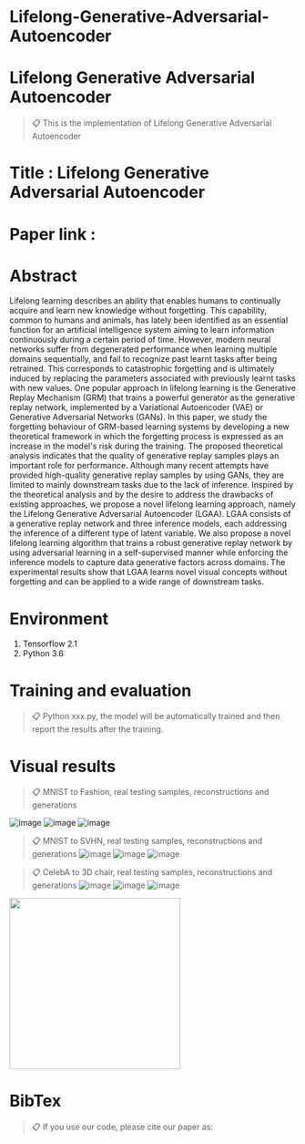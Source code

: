 # Lifelong-Generative-Adversarial-Autoencoder


# Lifelong Generative Adversarial Autoencoder

>📋 This is the implementation of Lifelong Generative Adversarial Autoencoder

# Title : Lifelong Generative Adversarial Autoencoder

# Paper link : 

# Abstract
Lifelong learning describes an ability that enables humans to continually acquire and learn new knowledge without forgetting. This capability, common to humans and animals, has lately been identified as an essential function for an artificial intelligence system aiming to learn information continuously during a certain period of time. However, modern neural networks suffer from degenerated performance when learning multiple domains sequentially, and fail to recognize past learnt tasks after being retrained. This corresponds to catastrophic forgetting and is ultimately induced by replacing the parameters associated with previously learnt tasks with new values. One popular approach in lifelong learning is the Generative Replay Mechanism (GRM) that trains a powerful generator as the generative replay network, implemented by a Variational Autoencoder (VAE) or Generative Adversarial Networks (GANs). In this paper, we study the forgetting behaviour of GRM-based learning systems by developing a new theoretical framework in which the forgetting process is expressed as an increase in the model's risk during the training. The proposed theoretical analysis indicates that the quality of generative replay samples plays an important role for performance. Although many recent attempts have provided high-quality generative replay samples by using GANs, they are limited to mainly downstream tasks due to the lack of inference. Inspired by the theoretical analysis and by the desire to address the drawbacks of existing approaches, we propose a novel lifelong learning approach, namely the Lifelong Generative Adversarial Autoencoder (LGAA). LGAA consists of a generative replay network and three inference models, each addressing the inference of a different type of latent variable. We also propose a novel lifelong learning algorithm that trains a robust generative replay network by using adversarial learning in a self-supervised manner while enforcing the inference models to capture data generative factors across domains. The experimental results show that LGAA learns novel visual concepts without forgetting and can be applied to a wide range of downstream tasks.

# Environment

1. Tensorflow 2.1
2. Python 3.6

# Training and evaluation

>📋 Python xxx.py, the model will be automatically trained and then report the results after the training.


# Visual results

>📋 MNIST to Fashion, real testing samples, reconstructions and generations

![image](https://github.com/dtuzi123/Lifelong-Generative-Adversarial-Autoencoder/blob/main/MNISTtoFashion_real.png) ![image](https://github.com/dtuzi123/Lifelong-Generative-Adversarial-Autoencoder/blob/main/MNISTtoFashion_reco.png) ![image](https://github.com/dtuzi123/Lifelong-Generative-Adversarial-Autoencoder/blob/main/MyMNISTtoFashion19.png)

>📋 MNIST to SVHN, real testing samples, reconstructions and generations
![image](https://github.com/dtuzi123/Lifelong-Generative-Adversarial-Autoencoder/blob/main/MNISTtoSVHN_real.png) ![image](https://github.com/dtuzi123/Lifelong-Generative-Adversarial-Autoencoder/blob/main/MNISTtoSVHN_real.png) ![image](https://github.com/dtuzi123/Lifelong-Generative-Adversarial-Autoencoder/blob/main/MNISTtoSVHN_reco.png)

>📋 CelebA to 3D chair, real testing samples, reconstructions and generations
![image](https://github.com/dtuzi123/Lifelong-Generative-Adversarial-Autoencoder/blob/main/FinalLVAEGAN_CelebAtoChair__RealMix_0.png) ![image](https://github.com/dtuzi123/Lifelong-Generative-Adversarial-Autoencoder/blob/main/FinalLVAEGAN_CelebAtoChair__RecoMix_0.png) ![image](https://github.com/dtuzi123/Lifelong-Generative-Adversarial-Autoencoder/blob/main/CelebAtoChair_13_.png)

<img src="https://github.com/dtuzi123/Lifelong-Generative-Adversarial-Autoencoder/blob/main/FinalLVAEGAN_CelebAtoChair__RealMix_0.png" width="300">

# BibTex
>📋 If you use our code, please cite our paper as:


